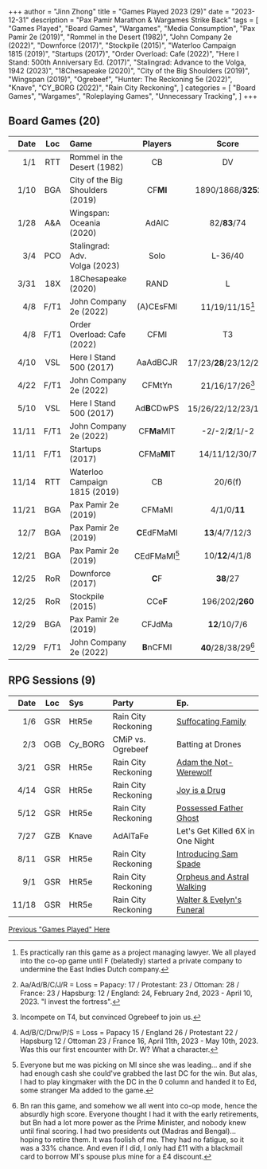 +++ 
author = "Jinn Zhong" 
title = "Games Played 2023 (29)" 
date = "2023-12-31" 
description = "Pax Pamir Marathon & Wargames Strike Back" 
tags = [
    "Games Played",
    "Board Games",
    "Wargames",
    "Media Consumption",
    "Pax Pamir 2e (2019)",
    "Rommel in the Desert (1982)",
    "John Company 2e (2022)",
    "Downforce (2017)",
    "Stockpile (2015)",
    "Waterloo Campaign 1815 (2019)",
    "Startups (2017)",
    "Order Overload: Cafe (2022)",
    "Here I Stand: 500th Anniversary Ed. (2017)",
    "Stalingrad: Advance to the Volga, 1942 (2023)",
    "18Chesapeake (2020)",
    "City of the Big Shoulders (2019)",
    "Wingspan (2019)",
    "Ogrebeef",
    "Hunter: The Reckoning 5e (2022)",
    "Knave",
    "CY_BORG (2022)",
    "Rain City Reckoning",
]
categories = [
    "Board Games",
    "Wargames",
    "Roleplaying Games",
    "Unnecessary Tracking",
]
+++

## Board Games (20)
| Date | Loc | Game | Players | Score |
| ---: | :---: | :--- | :---: | :---: |
| 1/1 | RTT | Rommel in the Desert (1982) | CB | DV |
| 1/10 | BGA | City of the Big Shoulders (2019) | CF**Ml** |  1890/1868/**3252** |
| 1/28 | A&A | Wingspan: Oceania (2020) | AdAlC | 82/**83**/74 |
| 3/4 | PCO | Stalingrad: Adv. Volga (2023) | Solo | L-36/40 |
| 3/31 | 18X | 18Chesapeake (2020) | RAND | L |
| 4/8 | F/T1 | John Company 2e (2022) | (A)CEsFMl | 11/19/11/15[^2]
| 4/8 | F/T1 | Order Overload: Cafe (2022) | CFMl | T3 |
| 4/10 | VSL | Here I Stand 500  (2017) | AaAdBCJR | 17/23/**28**/23/12/24[^6] |
| 4/22 | F/T1 | John Company 2e (2022) | CFMtYn | 21/16/17/26[^1] |
| 5/10 | VSL | Here I Stand 500  (2017) | Ad**B**CDwPS | 15/26/22/12/23/16[^5] |
| 11/11 | F/T1 | John Company 2e (2022) | CF**Ma**MlT | -2/-2/**2**/1/-2 |
| 11/11 | F/T1 | Startups (2017) | CFMa**Ml**T | 14/11/12/30/7 |
| 11/14 | RTT | Waterloo Campaign 1815 (2019) | CB | 20/6(f) |
| 11/21 | BGA | Pax Pamir 2e (2019) | CFMaMl | 4/1/0/**11** |
| 12/7 | BGA | Pax Pamir 2e (2019) | **C**EdFMaMl | **13**/4/7/12/3 |
| 12/21 | BGA | Pax Pamir 2e (2019) | CEdFMaMl[^4] | 10/**12**/4/1/8 |
|12/25 | RoR | Downforce (2017) | **C**F | **38**/27 |
|12/25 | RoR | Stockpile (2015) | CCe**F** | 196/202/**260** |
|12/29 | BGA | Pax Pamir 2e (2019) | CFJdMa | **12**/10/7/6 |
| 12/29 | F/T1 | John Company 2e (2022) | **B**nCFMl | **40**/28/38/29[^3] |

## RPG Sessions (9)
| Date | Loc | Sys | Party | Ep. |
| ---: | :---: | :--- | :--- |:--- |
| 1/6 | GSR | HtR5e | Rain City Reckoning | [Suffocating Family](https://journal.jinnzhong.com/rcr-htr-e03-suffocating-family/) |
| 2/3 | OGB | Cy_BORG | CMiP vs. Ogrebeef | Batting at Drones | 
| 3/21 | GSR | HtR5e | Rain City Reckoning | [Adam the Not-Werewolf](https://journal.jinnzhong.com/rcr-htr-e04-adam-the-not-werewolf/) |
| 4/14 | GSR | HtR5e | Rain City Reckoning | [Joy is a Drug](https://journal.jinnzhong.com/rcr-htr-e05-joy-is-a-drug/) |
| 5/12 | GSR | HtR5e | Rain City Reckoning | [Possessed Father Ghost](https://journal.jinnzhong.com/rcr-htr-e06-possessed-father-ghost/) |
| 7/27 | GZB | Knave | AdAlTaFe | Let's Get Killed 6X in One Night |
| 8/11 | GSR | HtR5e | Rain City Reckoning | [Introducing Sam Spade](https://journal.jinnzhong.com/rcr-htr-e07-introducing-sam-spade/) |
| 9/1 | GSR | HtR5e | Rain City Reckoning | [Orpheus and Astral Walking](https://journal.jinnzhong.com/rcr-htr-e08-orpheus-astral-walking/) |
| 11/18 | GSR | HtR5e | Rain City Reckoning | [Walter & Evelyn's Funeral](https://journal.jinnzhong.com/rcr-htr-e09-walter-evelyns-funeral/) |

[Previous "Games Played" Here](https://journal.jinnzhong.com/tags/games-played/)

[^1]: Incompete on T4, but convinced Ogrebeef to join us.
[^2]: Es practically ran this game as a project managing lawyer. We all played into the co-op game until F (belatedly) started a private company to undermine the East Indies Dutch company.
[^3]: Bn ran this game, and somehow we all went into co-op mode, hence the absurdly high score. Everyone thought I had it with the early retirements, but Bn had a lot more power as the Prime Minister, and nobody knew until final scoring. I had two presidents out (Madras and Bengal)... hoping to retire them. It was foolish of me. They had no fatigue, so it was a 33% chance. And even if I did, I only had £11 with a blackmail card to borrow Ml's spouse plus mine for a £4 discount.
[^4]: Everyone but me was picking on Ml since she was leading... and if she had enough cash she could've grabbed the last DC for the win. But alas, I had to play kingmaker with the DC in the 0 column and handed it to Ed, some stranger Ma added to the game.
[^5]: Ad/B/C/Drw/P/S = Loss = Papacy 15 / England 26 / Protestant 22 / Hapsburg 12 / Ottoman 23 / France 16,  April 11th, 2023 - May 10th, 2023. Was this our first encounter with Dr. W? What a character.
[^6]: Aa/Ad/B/C/J/R = Loss = Papacy: 17 / Protestant: 23 / Ottoman: 28 / France: 23 / Hapsburg: 12 / England: 24, February 2nd, 2023 - April 10, 2023. "I invest the fortress".
